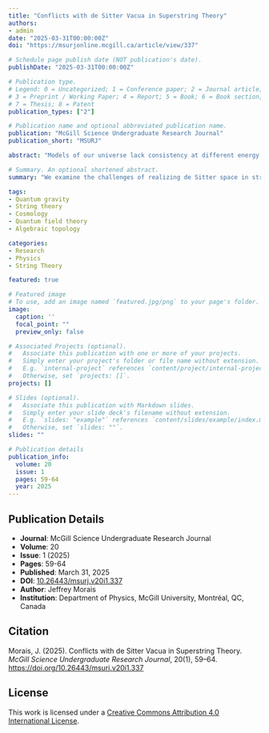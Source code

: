 ```yaml
---
title: "Conflicts with de Sitter Vacua in Superstring Theory"
authors:
- admin
date: "2025-03-31T00:00:00Z"
doi: "https://msurjonline.mcgill.ca/article/view/337"

# Schedule page publish date (NOT publication's date).
publishDate: "2025-03-31T00:00:00Z"

# Publication type.
# Legend: 0 = Uncategorized; 1 = Conference paper; 2 = Journal article;
# 3 = Preprint / Working Paper; 4 = Report; 5 = Book; 6 = Book section;
# 7 = Thesis; 8 = Patent
publication_types: ["2"]

# Publication name and optional abbreviated publication name.
publication: "McGill Science Undergraduate Research Journal"
publication_short: "MSURJ"

abstract: "Models of our universe lack consistency at different energy scales, so we require a theory with ultraviolet (UV) completion such as string theory. A suitable candidate to model our universe in this framework is de Sitter space, a spacetime which expands and has positive curvature. When describing the expansion of this space, however, one computes the wrong sign for the cosmological constant that would not allow for an expanding universe. This motivates one to consider corrections from a quantum theory to reproduce the correct positive sign for the cosmological constant. The conditions that cause this incorrect sign are known as the *swampland criteria*, and prevent de Sitter space from being realized in a consistent manner at different energy scales. We look at a framework to avoid the swampland restriction in a UV-complete theory by considering de Sitter space resulting from compactifications of type IIB superstring theory. In particular, we demonstrate that the definitions of particles in an expanding UV-incomplete theory leads to inconsistencies in the definition of the de Sitter vacuum states. Furthermore, we review previous attempts to prevent these inconsistencies by constructing coherent states that expand and have the desired de Sitter isometries over supersymmetric Minkowski space. These states add quantum corrections to the metric operator, resulting in the cosmological constant carrying the correct sign. Therefore, the de Sitter space can be used in a UV-complete theory to model our universe."

# Summary. An optional shortened abstract.
summary: "We examine the challenges of realizing de Sitter space in string theory due to swampland criteria, and review approaches to resolve these issues through quantum corrections."

tags:
- Quantum gravity
- String theory
- Cosmology
- Quantum field theory
- Algebraic topology

categories:
- Research
- Physics
- String Theory

featured: true

# Featured image
# To use, add an image named `featured.jpg/png` to your page's folder. 
image:
  caption: ''
  focal_point: ""
  preview_only: false

# Associated Projects (optional).
#   Associate this publication with one or more of your projects.
#   Simply enter your project's folder or file name without extension.
#   E.g. `internal-project` references `content/project/internal-project/index.md`.
#   Otherwise, set `projects: []`.
projects: []

# Slides (optional).
#   Associate this publication with Markdown slides.
#   Simply enter your slide deck's filename without extension.
#   E.g. `slides: "example"` references `content/slides/example/index.md`.
#   Otherwise, set `slides: ""`.
slides: ""

# Publication details
publication_info:
  volume: 20
  issue: 1
  pages: 59-64
  year: 2025
---
```


## Publication Details

- **Journal**: McGill Science Undergraduate Research Journal
- **Volume**: 20
- **Issue**: 1 (2025)
- **Pages**: 59-64
- **Published**: March 31, 2025
- **DOI**: [10.26443/msurj.v20i1.337](https://doi.org/10.26443/msurj.v20i1.337)
- **Author**: Jeffrey Morais
- **Institution**: Department of Physics, McGill University, Montréal, QC, Canada

## Citation

Morais, J. (2025). Conflicts with de Sitter Vacua in Superstring Theory. *McGill Science Undergraduate Research Journal*, 20(1), 59–64. https://doi.org/10.26443/msurj.v20i1.337

## License

This work is licensed under a [Creative Commons Attribution 4.0 International License](http://creativecommons.org/licenses/by/4.0/).
